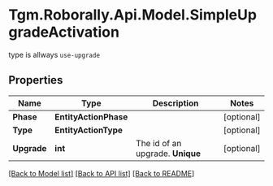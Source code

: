 # Tgm.Roborally.Api.Model.SimpleUpgradeActivation
type is allways `use-upgrade`

## Properties

Name | Type | Description | Notes
------------ | ------------- | ------------- | -------------
**Phase** | **EntityActionPhase** |  | [optional] 
**Type** | **EntityActionType** |  | [optional] 
**Upgrade** | **int** | The id of an upgrade. **Unique** | [optional] 

[[Back to Model list]](../README.md#documentation-for-models) [[Back to API list]](../README.md#documentation-for-api-endpoints) [[Back to README]](../README.md)

